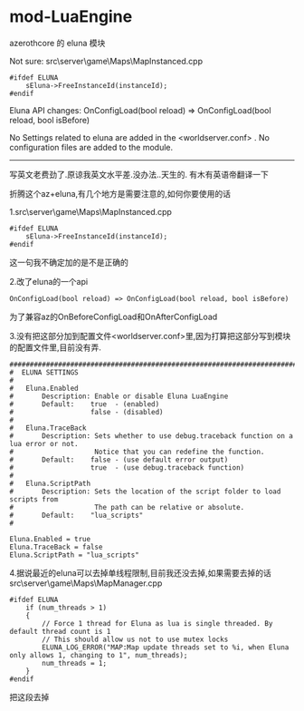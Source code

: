 # mod-LuaEngine
azerothcore 的 eluna 模块


Not sure:
src\server\game\Maps\MapInstanced.cpp
```
#ifdef ELUNA
    sEluna->FreeInstanceId(instanceId);
#endif
```
Eluna API changes:
OnConfigLoad(bool reload) => OnConfigLoad(bool reload, bool isBefore)


No Settings related to eluna are added in the <worldserver.conf> .
No configuration files are added to the module.

----------------------------------------------------------
写英文老费劲了.原谅我英文水平差.没办法..天生的.
有木有英语帝翻译一下

折腾这个az+eluna,有几个地方是需要注意的,如何你要使用的话

1.src\server\game\Maps\MapInstanced.cpp
```
#ifdef ELUNA
    sEluna->FreeInstanceId(instanceId);
#endif
```
这一句我不确定加的是不是正确的

2.改了eluna的一个api
```
OnConfigLoad(bool reload) => OnConfigLoad(bool reload, bool isBefore)
```
为了兼容az的OnBeforeConfigLoad和OnAfterConfigLoad

3.没有把这部分加到配置文件<worldserver.conf>里,因为打算把这部分写到模块的配置文件里,目前没有弄.
```
###################################################################################################
#  ELUNA SETTINGS
#
#   Eluna.Enabled
#       Description: Enable or disable Eluna LuaEngine
#       Default:    true  - (enabled)
#                   false - (disabled)
#
#   Eluna.TraceBack
#       Description: Sets whether to use debug.traceback function on a lua error or not.
#                    Notice that you can redefine the function.
#       Default:    false - (use default error output)
#                   true  - (use debug.traceback function)
#
#   Eluna.ScriptPath
#       Description: Sets the location of the script folder to load scripts from
#                    The path can be relative or absolute.
#       Default:    "lua_scripts"
#

Eluna.Enabled = true
Eluna.TraceBack = false
Eluna.ScriptPath = "lua_scripts"
```
4.据说最近的eluna可以去掉单线程限制,目前我还没去掉,如果需要去掉的话
src\server\game\Maps\MapManager.cpp
```
#ifdef ELUNA
    if (num_threads > 1)
    {
        // Force 1 thread for Eluna as lua is single threaded. By default thread count is 1
        // This should allow us not to use mutex locks
        ELUNA_LOG_ERROR("MAP:Map update threads set to %i, when Eluna only allows 1, changing to 1", num_threads);
        num_threads = 1;
    }
#endif
```
把这段去掉




